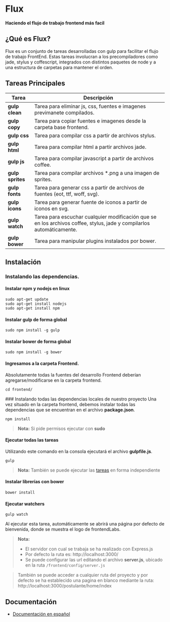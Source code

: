 # Flux
**Haciendo el flujo de trabajo frontend más facil**


## ¿Qué es Flux?

Flux es un conjunto de tareas desarrolladas con gulp para facilitar el flujo de trabajo FrontEnd. Estas tareas involucran a los precompiladores como jade, stylus y coffescript, integrados con distintos paquetes de node y  a una estructura de carpetas para mantener el orden.

## Tareas Principales

<a name="todas_las_tareas"></a>Tarea | Descripción
---------------- | ---
**gulp clean**   | Tarea para eliminar js, css, fuentes e imagenes previmanete compilados.
**gulp copy**    | Tarea para copiar fuentes e imagenes desde la carpeta base frontend.
**gulp css** 	 | Tarea para compilar css a partir de archivos stylus.
**gulp html**    | Tarea para compilar html a partir archivos jade.
**gulp js**      | Tarea para compilar javascript a partir de archivos coffee.
**gulp sprites** | Tarea para compilar archivos *.png a una imagen de sprites.
**gulp fonts**   | Tarea para generar css a partir de archivos de fuentes (eot, ttf, woff, svg).
**gulp icons**   | Tarea para generar fuente de iconos a partir de iconos en svg.
**gulp watch**   | Tarea para escuchar cualquier modificación que se en los archivos coffee, stylus, jade y compilarlos automáticamente.
**gulp bower** 	 | Tarea para manipular plugins instalados por bower.

## Instalación

### <i class="icon-hdd"></i> Instalando las dependencias.

#### <i class="icon-cog"></i> Instalar npm y nodejs en linux
```
sudo apt-get update
sudo apt-get install nodejs
sudo apt-get install npm
```

#### <i class="icon-cog"></i> Instalar gulp de forma global
```
sudo npm install -g gulp
```

#### <i class="icon-cog"></i>  Instalar bower de forma global
```
sudo npm install -g bower
```

#### <i class="icon-folder-open"></i> Ingresamos a la carpeta Frontend.

Absolutamente todas la fuentes del desarrollo Frontend deberían agregarse/modificarse en la carpeta frontend.

```
cd frontend/
```

###<i class="icon-hdd"></i> Instalando todas las dependencias locales de nuestro proyecto
Una vez situado en la carpeta frontend, debemos instalar todas las dependencias que se encuentran en el archivo <i class="icon-file"></i> **package.json**. 
```
npm install
```
> **Nota:**
> Si pide permisos ejecutar con **sudo**

#### <i class="icon-cog"></i> Ejecutar todas las tareas
Utilizando este comando en la consola ejecutará el archivo <i class="icon-file"></i> **gulpfile.js**. 
```
gulp
```
> **Nota:**
> También se puede ejecutar las [tareas](#todas_las_tareas) en forma independiente

#### <i class="icon-cog"></i> Instalar librerías con bower
```
bower install
```
#### <i class="icon-cog"></i> Ejecutar watchers
```
gulp watch
```
Al ejecutar esta tarea, automáticamente se abrirá una página por defecto de bienvenida, donde se muestra el logo de frontendLabs.
> **Nota:**
> - El servidor con cual se trabaja se ha realizado con Express.js
> - Por defecto la ruta es: http://localhost:3000/
> - Se puede configurar las url editando el archivo <i class="icon-file"></i> **server.js**, ubicado en la ruta `/frontend/config/server.js`

> También se puede acceder a cualquier ruta del proyecto y por defecto se ha establecido una pagina en blanco mediante la ruta: 
> http://localhost:3000/postulante/home/index

## Documentación

- [Documentación en español](README-es.md)

